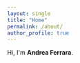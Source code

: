 ```yaml
---
layout: single
title: "Home"
permalink: /about/
author_profile: true
---
```


Hi, I'm **Andrea Ferrara**. 
